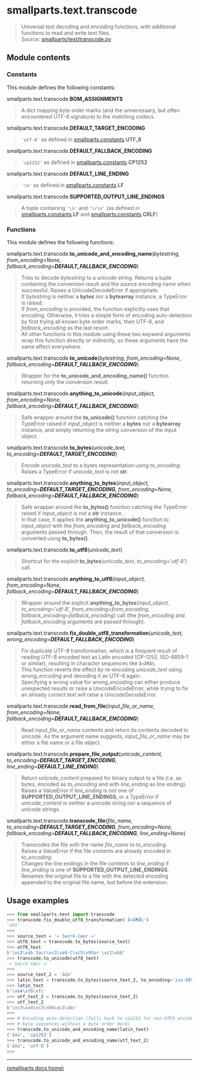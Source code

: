 # smallparts.text.transcode

> Universal text decoding and encoding functions,
> with additional functions to read and write text files.  
> Source: [smallparts/text/transcode.py](https://github.com/blackstream-x/smallparts/blob/master/smallparts/text/transcode.py)

## Module contents

### Constants

This module defines the following constants:

smallparts.text.transcode.**BOM_ASSIGNMENTS**

> A dict mapping byte order marks (and the unnecessary, but often encountered
> UTF-8 signature) to the matching codecs.

smallparts.text.transcode.**DEFAULT_TARGET_ENCODING**

> ```'utf-8'``` as defined in [smallparts.constants](smallparts.constants.md).**UTF_8**

smallparts.text.transcode.**DEFAULT_FALLBACK_ENCODING**

> ```'cp1252'``` as defined in [smallparts.constants](smallparts.constants.md).**CP1252**

smallparts.text.transcode.**DEFAULT_LINE_ENDING**

> ```'\n'``` as defined in [smallparts.constants](smallparts.constants.md).**LF**

smallparts.text.transcode.**SUPPORTED_OUTPUT_LINE_ENDINGS**

> A tuple containing ```'\n'``` and ```'\r\n'``` (as defined in
> [smallparts.constants](smallparts.constants.md).**LF** and
> [smallparts.constants](smallparts.constants.md).**CRLF**)

### Functions

This module defines the following functions:

smallparts.text.transcode.**to_unicode_and_encoding_name**(*bytestring, from_encoding=None, fallback_encoding=**DEFAULT_FALLBACK_ENCODING***)

> Tries to decode *bytestring* to a unicode string.
> Returns a tuple containing the conversion result and the source encoding name
> when successful. Raises a UnicodeDecodeError if appropriate.  
> If *bytestring* is neither a **bytes** nor a **bytearray** instance,
> a TypeError is raised.  
> If *from_encoding* is provided, the function explicitly uses that encoding.
> Otherwise, it tries a simple form of encoding auto-detection by first trying
> all known byte order marks, then UTF-8, and *fallback_encoding* as the last resort.  
> All other functions in this module using these two keyword arguments
> wrap this function directly or indirectly,
> so these arguments have the same effect everywhere.

smallparts.text.transcode.**to_unicode**(*bytestring, from_encoding=None, fallback_encoding=**DEFAULT_FALLBACK_ENCODING***)

> Wrapper for the **to_unicode_and_encoding_name()** function returning only
> the conversion result.

smallparts.text.transcode.**anything_to_unicode**(*input_object, from_encoding=None, fallback_encoding=**DEFAULT_FALLBACK_ENCODING***)

> Safe wrapper around the **to_unicode()** function catching the TypeError
> raised if *input_object* is neither a **bytes** nor a **bytearray** instance,
> and simply returning the string conversion of the input object.

smallparts.text.transcode.**to_bytes**(*unicode_text, to_encoding=**DEFAULT_TARGET_ENCODING***)

> Encode *unicode_text* to a bytes representation using *to_encoding*.
> Raises a TypeError if *unicode_text* is not **str**.  

smallparts.text.transcode.**anything_to_bytes**(*input_object, to_encoding=**DEFAULT_TARGET_ENCODING**, from_encoding=None, fallback_encoding=**DEFAULT_FALLBACK_ENCODING***)

> Safe wrapper around the **to_bytes()** function catching the TypeError
> raised if *input_object* is not a **str** instance.  
> In that case, it applies the **anything_to_unicode()** function
> to *input_object* with the *from_encoding* and *fallback_encoding* arguments passed through.
> Then, the result of that conversion is converted using **to_bytes()**.

smallparts.text.transcode.**to_utf8**(*unicode_text*)

> Shortcut for the explicit **to_bytes**(*unicode_text, to_encoding='utf-8'*)
> call.

smallparts.text.transcode.**anything_to_utf8**(*input_object, from_encoding=None, fallback_encoding=**DEFAULT_FALLBACK_ENCODING***)

> Wrapper around the explicit
> **anything_to_bytes**(*input_object, to_encoding='utf-8', from_encoding=from_encoding, fallback_encoding=fallback_encoding*)
> call (the *from_encoding* and *fallback_encoding* arguments are passed through).

smallparts.text.transcode.**fix_double_utf8_transformation**(*unicode_text, wrong_encoding=**DEFAULT_FALLBACK_ENCODING***)

> Fix duplicate UTF-8 transformation, which is a frequent result of reading
> UTF-8 encoded text as Latin encoded (CP-1252, ISO-8859-1 or similar),
> resulting in character sequences like ```Ã¤Ã¶Ã¼```.  
> This function reverts the effect by re-encoding *unicode_text* using
> *wrong_encoding* and decoding it as UTF-8 again.  
> Specifying a wrong value for *wrong_encoding* can either produce unexpected
> results or raise a UnicodeEncodeError, while trying to fix an already
> correct text will raise a UnicodeDecodeError.

smallparts.text.transcode.**read_from_file**(*input_file_or_name, from_encoding=None, fallback_encoding=**DEFAULT_FALLBACK_ENCODING***)

> Read *input_file_or_name* contents and return its contents decoded to unicode.
> As the argument name suggests, *input_file_or_name* may be either a file name
> or a file object.

smallparts.text.transcode.**prepare_file_output**(*unicode_content, to_encoding=**DEFAULT_TARGET_ENCODING**, line_ending=**DEFAULT_LINE_ENDING***)

> Return *unicode_content* prepared for binary output to a file
> (i.e. as bytes, encoded as *to_encoding* and with *line_ending* as line ending).  
> Raises a ValueError if *line_ending* is not one of **SUPPORTED_OUTPUT_LINE_ENDINGS**,
> or a TypeError if *unicode_content* is neither a unicode string
> nor a sequence of unicode strings.

smallparts.text.transcode.**transcode_file**(*file_name, to_encoding=**DEFAULT_TARGET_ENCODING**, from_encoding=None, fallback_encoding=**DEFAULT_FALLBACK_ENCODING**, line_ending=None*)

> Transcodes the file with the name *file_name* to *to_encoding*.  
> Raises a ValueError if the file contents are already encoded in *to_encoding*.  
> Changes the line endings in the file contents to *line_ending*
> if *line_ending* is one of **SUPPORTED_OUTPUT_LINE_ENDINGS**.  
> Renames the original file to a file with the detected encoding appended to
> the original file name, but before the extension.


## Usage examples

```python
>>> from smallparts.text import transcode
>>> transcode.fix_double_utf8_transformation('Ã¤Ã¶Ã¼')
'äöü'
>>> 
>>> source_text = '« Sacré-Cœur »'
>>> utf8_text = transcode.to_bytes(source_text)
>>> utf8_text
b'\xc2\xab Sacr\xc3\xa9-C\xc5\x93ur \xc2\xbb'
>>> transcode.to_unicode(utf8_text)
'« Sacré-Cœur »'
>>> 
>>> source_text_2 = 'äöü'
>>> latin_text = transcode.to_bytes(source_text_2, to_encoding='iso-8859-1')
>>> latin_text
b'\xe4\xf6\xfc'
>>> utf_text_2 = transcode.to_bytes(source_text_2)
>>> utf_text_2
b'\xc3\xa4\xc3\xb6\xc3\xbc'
>>> 
>>> # Encoding auto-detection (falls back to cp1252 for non-UTF8 encoded
>>> # byte sequences without a byte order mark)
>>> transcode.to_unicode_and_encoding_name(latin_text)
('äöü', 'cp1252')
>>> transcode.to_unicode_and_encoding_name(utf_text_2)
('äöü', 'utf-8')
>>> 

```

----
[(smallparts docs home)](./)

